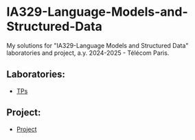 # IA329-Language-Models-and-Structured-Data

My solutions for "IA329-Language Models and Structured Data" laboratories and project, a.y. 2024-2025 - Télécom Paris.

## Laboratories:

- [TPs](TP)

## Project:

- [Project](Project)
